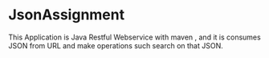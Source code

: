 # JsonAssignment

This Application is Java Restful Webservice with maven , and it is consumes JSON from URL and make operations such search on that JSON.
